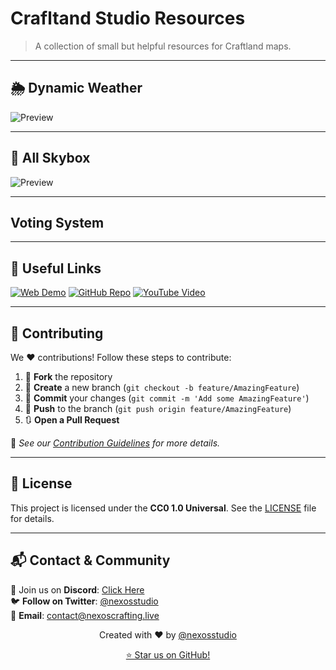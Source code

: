 # Crafltand Studio Resources

> A collection of small but helpful resources for Craftland maps.

---

## 🌦 Dynamic Weather

![Preview](.github/Dynamic_Weather.png)

---

## 🌌 All Skybox

![Preview](.github/All_Skybox.png)

---

## Voting System

<!-- ![Preview](.github/Voting_System.png) -->

---

## 🔗 Useful Links

[![Web Demo](https://img.shields.io/badge/Web-Blog-blue?style=for-the-badge&logo=google-chrome)](https://blog.nexoscreator.tech/)
[![GitHub Repo](https://img.shields.io/badge/GitHub-Repo-green?style=for-the-badge&logo=github)](github.com/https://github.com/nexosstudio/FE_RESOURCES_BETA)
[![YouTube Video](https://img.shields.io/badge/YouTube-Video-red?style=for-the-badge&logo=youtube)](https://youtu.be/eJ5FabRqnKs)
<!-- [![NPM Package](https://img.shields.io/badge/NPM-Package-orange?style=for-the-badge&logo=npm)](https://www.npmjs.com/package/lazy-youtube-player)  -->

---

## 🤝 Contributing

We ❤️ contributions! Follow these steps to contribute:

1. 🍴 **Fork** the repository
2. 🌿 **Create** a new branch (`git checkout -b feature/AmazingFeature`)
3. 💾 **Commit** your changes (`git commit -m 'Add some AmazingFeature'`)
4. 🚀 **Push** to the branch (`git push origin feature/AmazingFeature`)
5. 🔃 **Open a Pull Request**

📖 _See our [Contribution Guidelines](CONTRIBUTING.md) for more details._

---

## 📄 License

This project is licensed under the **CC0 1.0 Universal**. See the [LICENSE](LICENSE) file for details.

---

## 📬 Contact & Community

💬 Join us on **Discord**: [Click Here](https://discord.com/invite/xAQzPtS5m4)  
🐦 **Follow on Twitter**: [@nexosstudio](https://twitter.com/nexosstudio)  
📧 **Email**: [contact@nexoscrafting.live](mailto:contact@nexoscrafting.live)

<p align="center">
  Created with ❤️ by <a href="https://github.com/nexosstudio">@nexosstudio</a>
</p>

<p align="center">
  <a href="https://github.com/nexosstudio/FE_RESOURCES_BETA/stargazers">⭐ Star us on GitHub!</a>
</p>
